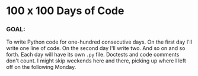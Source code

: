 # 100 x 100 Days of Code

### GOAL:
To write Python code for one-hundred consecutive days.  On the first day I'll write one line of code.  On the second day I'll write two.  And so on and so forth.  Each day will have its own `.py` file.  Doctests and code comments don't count.  I might skip weekends here and there, picking up where I left off on the following Monday.